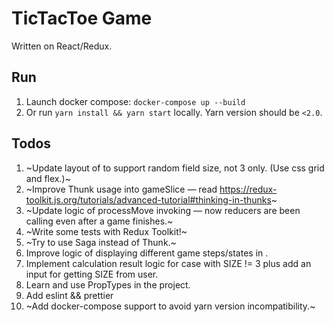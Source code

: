 # TicTacToe Game
Written on React/Redux.

## Run
1. Launch docker compose:
`docker-compose up --build`
2. Or run `yarn install && yarn start` locally. Yarn version should be `<2.0`.

## Todos
1. ~Update layout of <Playground> to support random field size, not 3 only. (Use css grid and flex.)~
2. ~Improve Thunk usage into gameSlice — read https://redux-toolkit.js.org/tutorials/advanced-tutorial#thinking-in-thunks~
3. ~Update logic of processMove invoking — now reducers are been calling even after a game finishes.~
4. ~Write some tests with Redux Toolkit!~
5. ~Try to use Saga instead of Thunk.~
6. Improve logic of displaying different game steps/states in <App />.
7. Implement calculation result logic for case with SIZE != 3 plus add an input for getting SIZE from user.
8. Learn and use PropTypes in the project.
9. Add eslint && prettier
10. ~Add docker-compose support to avoid yarn version incompatibility.~
